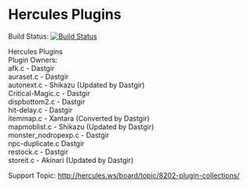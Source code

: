 Hercules Plugins
===========

Build Status: [![Build Status](https://travis-ci.org/dastgir/HPM-Plugins.svg?branch=master)](https://travis-ci.org/dastgir/HPM-Plugins) 

Hercules Plugins<br/>
Plugin Owners:<br/>
  afk.c - Dastgir<br/>
  auraset.c - Dastgir<br/>
  autonext.c - Shikazu (Updated by Dastgir)<br/>
  Critical-Magic.c - Dastgir<br/>
  dispbottom2.c - Dastgir<br/>
  hit-delay.c - Dastgir<br/>
  itemmap.c - Xantara (Converted by Dastgir)<br/>
  mapmoblist.c - Shikazu (Updated by Dastgir)<br/>
  monster_nodropexp.c - Dastgir<br/>
  npc-duplicate.c Dastgir<br/>
  restock.c - Dastgir<br/>
  storeit.c - Akinari (Updated by Dastgir)<br/>

Support Topic: http://hercules.ws/board/topic/8202-plugin-collections/